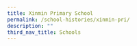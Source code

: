 ```yaml
---
title: Xinmin Primary School
permalink: /school-histories/xinmin-pri/
description: ""
third_nav_title: Schools
---
```




